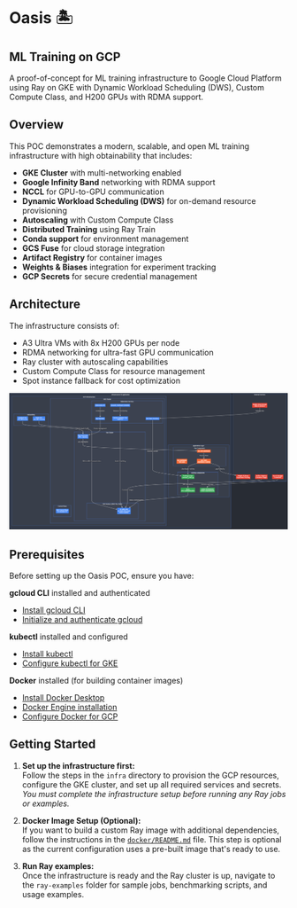 # Oasis 🏝️
## ML Training on GCP

A proof-of-concept for ML training infrastructure to Google Cloud Platform using Ray on GKE with Dynamic Workload Scheduling (DWS), Custom Compute Class, and H200 GPUs with RDMA support.

## Overview

This POC demonstrates a modern, scalable, and open ML training infrastructure with high obtainability that includes:

- **GKE Cluster** with multi-networking enabled
- **Google Infinity Band** networking with RDMA support
- **NCCL** for GPU-to-GPU communication
- **Dynamic Workload Scheduling (DWS)** for on-demand resource provisioning
- **Autoscaling** with Custom Compute Class
- **Distributed Training** using Ray Train
- **Conda support** for environment management
- **GCS Fuse** for cloud storage integration
- **Artifact Registry** for container images
- **Weights & Biases** integration for experiment tracking
- **GCP Secrets** for secure credential management

## Architecture

The infrastructure consists of:
- A3 Ultra VMs with 8x H200 GPUs per node
- RDMA networking for ultra-fast GPU communication
- Ray cluster with autoscaling capabilities
- Custom Compute Class for resource management
- Spot instance fallback for cost optimization

![Oasis Architecture](architecture.png)

## Prerequisites

Before setting up the Oasis POC, ensure you have:

**gcloud CLI** installed and authenticated
   - [Install gcloud CLI](https://cloud.google.com/sdk/docs/install)
   - [Initialize and authenticate gcloud](https://cloud.google.com/sdk/docs/initializing)


**kubectl** installed and configured
   - [Install kubectl](https://kubernetes.io/docs/tasks/tools/install-kubectl/)
   - [Configure kubectl for GKE](https://cloud.google.com/kubernetes-engine/docs/how-to/cluster-access-for-kubectl)

**Docker** installed (for building container images)
   - [Install Docker Desktop](https://docs.docker.com/desktop/install/)
   - [Docker Engine installation](https://docs.docker.com/engine/install/)
   - [Configure Docker for GCP](https://cloud.google.com/artifact-registry/docs/docker/pushing-and-pulling#auth)

## Getting Started

1. **Set up the infrastructure first:**  
   Follow the steps in the `infra` directory to provision the GCP resources, configure the GKE cluster, and set up all required services and secrets.  
   _You must complete the infrastructure setup before running any Ray jobs or examples._

2. **Docker Image Setup (Optional):**  
   If you want to build a custom Ray image with additional dependencies, follow the instructions in the [`docker/README.md`](docker/README.md) file. This step is optional as the current configuration uses a pre-built image that's ready to use.

3. **Run Ray examples:**  
   Once the infrastructure is ready and the Ray cluster is up, navigate to the `ray-examples` folder for sample jobs, benchmarking scripts, and usage examples.


